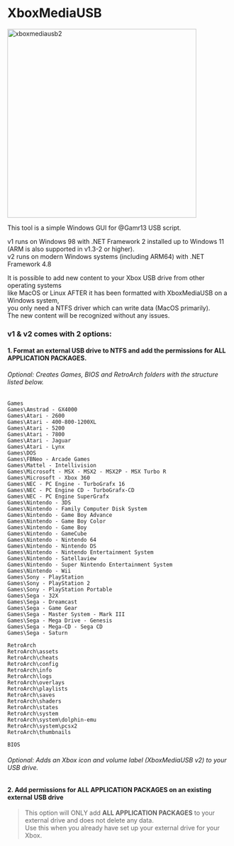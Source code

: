 # XboxMediaUSB

<img width="426" alt="xboxmediausb2" src="https://user-images.githubusercontent.com/84620/222885481-ab39175d-e2be-4192-83ca-c645fd7f0a66.png">

This tool is a simple Windows GUI for @Gamr13 USB script.

v1 runs on Windows 98 with .NET Framework 2 installed up to Windows 11 (ARM is also supported in v1.3-2 or higher).</br>
v2 runs on modern Windows systems (including ARM64) with .NET Framework 4.8

It is possible to add new content to your Xbox USB drive from other operating systems</br>
like MacOS or Linux AFTER it has been formatted with XboxMediaUSB on a Windows system,</br>
you only need a NTFS driver which can write data (MacOS primarily).</br>
The new content will be recognized without any issues.

### v1 & v2 comes with 2 options:
#### 1. Format an external USB drive to NTFS and add the permissions for ALL APPLICATION PACKAGES.

###### Optional: Creates Games, BIOS and RetroArch folders with the structure listed below.
```
Games
Games\Amstrad - GX4000
Games\Atari - 2600
Games\Atari - 400-800-1200XL
Games\Atari - 5200
Games\Atari - 7800
Games\Atari - Jaguar
Games\Atari - Lynx
Games\DOS
Games\FBNeo - Arcade Games
Games\Mattel - Intellivision
Games\Microsoft - MSX - MSX2 - MSX2P - MSX Turbo R
Games\Microsoft - Xbox 360
Games\NEC - PC Engine - TurboGrafx 16
Games\NEC - PC Engine CD - TurboGrafx-CD
Games\NEC - PC Engine SuperGrafx
Games\Nintendo - 3DS
Games\Nintendo - Family Computer Disk System
Games\Nintendo - Game Boy Advance
Games\Nintendo - Game Boy Color
Games\Nintendo - Game Boy
Games\Nintendo - GameCube
Games\Nintendo - Nintendo 64
Games\Nintendo - Nintendo DS
Games\Nintendo - Nintendo Entertainment System
Games\Nintendo - Satellaview
Games\Nintendo - Super Nintendo Entertainment System
Games\Nintendo - Wii
Games\Sony - PlayStation
Games\Sony - PlayStation 2
Games\Sony - PlayStation Portable
Games\Sega - 32X
Games\Sega - Dreamcast
Games\Sega - Game Gear
Games\Sega - Master System - Mark III
Games\Sega - Mega Drive - Genesis
Games\Sega - Mega-CD - Sega CD
Games\Sega - Saturn

RetroArch
RetroArch\assets
RetroArch\cheats
RetroArch\config
RetroArch\info
RetroArch\logs
RetroArch\overlays
RetroArch\playlists
RetroArch\saves
RetroArch\shaders
RetroArch\states
RetroArch\system
RetroArch\system\dolphin-emu
RetroArch\system\pcsx2
RetroArch\thumbnails

BIOS
```

###### Optional: Adds an Xbox icon and volume label (XboxMediaUSB v2) to your USB drive.

#### 2. Add permissions for ALL APPLICATION PACKAGES on an existing external USB drive
> This option will ONLY add **ALL APPLICATION PACKAGES** to your external drive and does not delete any data.<br/>
> Use this when you already have set up your external drive for your Xbox.
